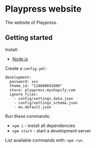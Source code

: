 # Playpress website

The website of Playpress.

## Getting started

Install:

- [Node.js](https://nodejs.org/en/)

Create a `config.yml`:

```
development:
  password: xxx
  theme_id: "118890692800"
  store: playpress.myshopify.com
  ignore_files:
    - config/settings_data.json
    - config/settings_schema.json
    - en.default.json
```

Run these commands:

- `npm i` - install all dependencies
- `npm start` - start a development server

List available commands with: `npm run`.
